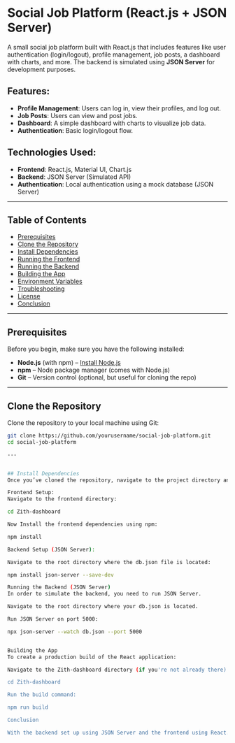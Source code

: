 # Social Job Platform (React.js + JSON Server)

A small social job platform built with React.js that includes features like user authentication (login/logout), profile management, job posts, a dashboard with charts, and more. The backend is simulated using **JSON Server** for development purposes.

## Features:
- **Profile Management**: Users can log in, view their profiles, and log out.
- **Job Posts**: Users can view and post jobs.
- **Dashboard**: A simple dashboard with charts to visualize job data.
- **Authentication**: Basic login/logout flow.

## Technologies Used:
- **Frontend**: React.js, Material UI, Chart.js
- **Backend**: JSON Server (Simulated API)
- **Authentication**: Local authentication using a mock database (JSON Server)

---

## Table of Contents

- [Prerequisites](#prerequisites)
- [Clone the Repository](#clone-the-repository)
- [Install Dependencies](#install-dependencies)
- [Running the Frontend](#running-the-frontend)
- [Running the Backend](#running-the-backend)
- [Building the App](#building-the-app)
- [Environment Variables](#environment-variables)
- [Troubleshooting](#troubleshooting)
- [License](#license)
- [Conclusion](#conclusion)

---

## Prerequisites

Before you begin, make sure you have the following installed:

- **Node.js** (with npm) – [Install Node.js](https://nodejs.org/)
- **npm** – Node package manager (comes with Node.js)
- **Git** – Version control (optional, but useful for cloning the repo)

---

## Clone the Repository

Clone the repository to your local machine using Git:

```bash
git clone https://github.com/yourusername/social-job-platform.git
cd social-job-platform

---


## Install Dependencies
Once you’ve cloned the repository, navigate to the project directory and install the necessary dependencies for both the frontend and the backend.

Frontend Setup:
Navigate to the frontend directory:

cd Zith-dashboard

Now Install the frontend dependencies using npm:

npm install

Backend Setup (JSON Server):

Navigate to the root directory where the db.json file is located:

npm install json-server --save-dev

Running the Backend (JSON Server)
In order to simulate the backend, you need to run JSON Server.

Navigate to the root directory where your db.json is located.

Run JSON Server on port 5000:

npx json-server --watch db.json --port 5000


Building the App
To create a production build of the React application:

Navigate to the Zith-dashboard directory (if you're not already there):

cd Zith-dashboard

Run the build command:

npm run build

Conclusion

With the backend set up using JSON Server and the frontend using React.js, you now have a fully functioning small social job platform. Enjoy using the app, and feel free to modify it to fit your needs!

